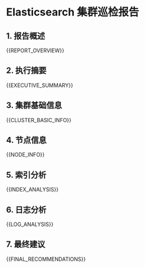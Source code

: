 # Elasticsearch 集群巡检报告

## 1. 报告概述

{{REPORT_OVERVIEW}}

## 2. 执行摘要

{{EXECUTIVE_SUMMARY}}

## 3. 集群基础信息

{{CLUSTER_BASIC_INFO}}

## 4. 节点信息

{{NODE_INFO}}

## 5. 索引分析

{{INDEX_ANALYSIS}}

## 6. 日志分析

{{LOG_ANALYSIS}}

## 7. 最终建议

{{FINAL_RECOMMENDATIONS}} 